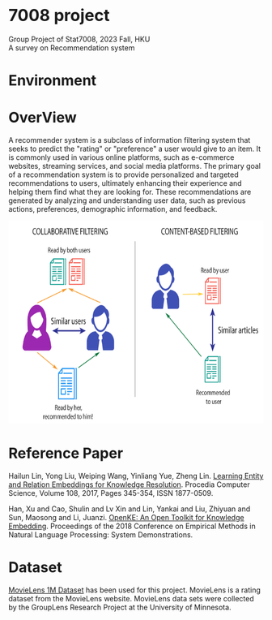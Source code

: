 # <font size=6>7008 project</font>
Group Project of Stat7008, 2023 Fall, HKU  
A survey on Recommendation system

# Environment

# OverView
A recommender system is a subclass of information filtering system that seeks to predict the "rating" or "preference" a user would give to an item. It is commonly used in various online platforms, such as e-commerce websites, streaming services, and social media platforms. The primary goal of a recommendation system is to provide personalized and targeted recommendations to users, ultimately enhancing their experience and helping them find what they are looking for. These recommendations are generated by analyzing and understanding user data, such as previous actions, preferences, demographic information, and feedback.

<div  align="center"> 
 <img src="Images/Recommendation System.png" width = "600" height = "400" alt="Recommendation System">
</div>

# Reference Paper
Hailun Lin, Yong Liu, Weiping Wang, Yinliang Yue, Zheng Lin. [Learning Entity and Relation Embeddings for Knowledge Resolution](https://www.sciencedirect.com/science/article/pii/S1877050917305628). Procedia Computer Science, Volume 108, 2017, Pages 345-354, ISSN 1877-0509.

Han, Xu and Cao, Shulin and Lv Xin and Lin, Yankai and Liu, Zhiyuan and Sun, Maosong and Li, Juanzi. [OpenKE: An Open Toolkit for Knowledge Embedding](https://aclanthology.org/D18-2024.pdf). Proceedings of the 2018 Conference on Empirical Methods in Natural Language Processing: System Demonstrations.

# Dataset
[MovieLens 1M Dataset](https://grouplens.org/datasets/movielens/1m/) has been used for this project. MovieLens is a rating dataset from the MovieLens website. MovieLens data sets were collected by the GroupLens Research Project at the University of Minnesota.
